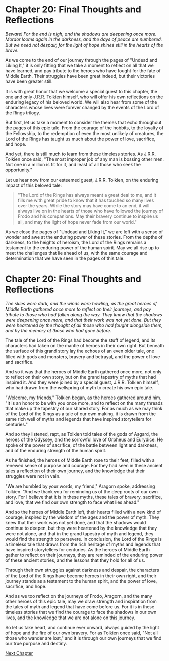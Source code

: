 # Chapter 20: Final Thoughts and Reflections

*Beware! For the end is nigh, and the shadows are deepening once more. Mordor looms again in the darkness, and the days of peace are numbered. But we need not despair, for the light of hope shines still in the hearts of the brave.*

As we come to the end of our journey through the pages of "Undead and Liking It," it is only fitting that we take a moment to reflect on all that we have learned, and pay tribute to the heroes who have fought for the fate of Middle Earth. Their struggles have been great indeed, but their victories have been greater still.

It is with great honor that we welcome a special guest to this chapter, the one and only J.R.R. Tolkien himself, who will offer his own reflections on the enduring legacy of his beloved world. We will also hear from some of the characters whose lives were forever changed by the events of the Lord of the Rings trilogy.

But first, let us take a moment to consider the themes that echo throughout the pages of this epic tale. From the courage of the hobbits, to the loyalty of the Fellowship, to the redemption of even the most unlikely of creatures, the Lord of the Rings has taught us much about the power of love, sacrifice, and hope.

And yet, there is still much to learn from these timeless stories. As J.R.R. Tolkien once said, "The most improper job of any man is bossing other men. Not one in a million is fit for it, and least of all those who seek the opportunity."

Let us hear now from our esteemed guest, J.R.R. Tolkien, on the enduring impact of this beloved tale:

> "The Lord of the Rings has always meant a great deal to me, and it fills me with great pride to know that it has touched so many lives over the years. While the story may have come to an end, it will always live on in the hearts of those who have followed the journey of Frodo and his companions. May their bravery continue to inspire us all, and may the light of hope never fade from our world."

As we close the pages of "Undead and Liking It," we are left with a sense of wonder and awe at the enduring power of these stories. From the depths of darkness, to the heights of heroism, the Lord of the Rings remains a testament to the enduring power of the human spirit. May we all rise up to meet the challenges that lie ahead of us, with the same courage and determination that we have seen in the pages of this tale.
# Chapter 20: Final Thoughts and Reflections

*The skies were dark, and the winds were howling, as the great heroes of Middle Earth gathered once more to reflect on their journeys, and pay tribute to those who had fallen along the way. They knew that the shadows were deepening once more, and that their work was not yet done. But they were heartened by the thought of all those who had fought alongside them, and by the memory of those who had gone before.*

The tale of the Lord of the Rings had become the stuff of legend, and its characters had taken on the mantle of heroes in their own right. But beneath the surface of this grand story lay the echoes of an even older tale, one filled with gods and monsters, bravery and betrayal, and the power of love and sacrifice.

And so it was that the heroes of Middle Earth gathered once more, not only to reflect on their own story, but on the grand tapestry of myths that had inspired it. And they were joined by a special guest, J.R.R. Tolkien himself, who had drawn from the wellspring of myth to create his own epic tale.

"Welcome, my friends," Tolkien began, as the heroes gathered around him. "It is an honor to be with you once more, and to reflect on the many threads that make up the tapestry of our shared story. For as much as we may think of the Lord of the Rings as a tale of our own making, it is drawn from the same rich well of myths and legends that have inspired storytellers for centuries."

And so they listened, rapt, as Tolkien told tales of the gods of Asgard, the heroes of the Odyssey, and the sorrowful love of Orpheus and Eurydice. He spoke of the power of sacrifice, of the battle between light and darkness, and of the enduring strength of the human spirit.

As he finished, the heroes of Middle Earth rose to their feet, filled with a renewed sense of purpose and courage. For they had seen in these ancient tales a reflection of their own journey, and the knowledge that their struggles were not in vain.

"We are humbled by your words, my friend," Aragorn spoke, addressing Tolkien. "And we thank you for reminding us of the deep roots of our own story. For I believe that it is in these myths, these tales of bravery, sacrifice, and love, that we find our own strength to face what lies ahead."

And so the heroes of Middle Earth left, their hearts filled with a new kind of courage, inspired by the wisdom of the ages and the power of myth. They knew that their work was not yet done, and that the shadows would continue to deepen, but they were heartened by the knowledge that they were not alone, and that in the grand tapestry of myth and legend, they would find the strength to persevere.
In conclusion, the Lord of the Rings is a timeless tale that draws from the rich heritage of myths and legends that have inspired storytellers for centuries. As the heroes of Middle Earth gather to reflect on their journeys, they are reminded of the enduring power of these ancient stories, and the lessons that they hold for all of us.

Through their own struggles against darkness and despair, the characters of the Lord of the Rings have become heroes in their own right, and their journey stands as a testament to the human spirit, and the power of love, sacrifice, and hope.

And as we too reflect on the journeys of Frodo, Aragorn, and the many other heroes of this epic tale, may we draw strength and inspiration from the tales of myth and legend that have come before us. For it is in these timeless stories that we find the courage to face the shadows in our own lives, and the knowledge that we are not alone on this journey.

So let us take heart, and continue ever onward, always guided by the light of hope and the fire of our own bravery. For as Tolkien once said, "Not all those who wander are lost," and it is through our own journeys that we find our true purpose and destiny.


[Next Chapter](21_Chapter21.md)